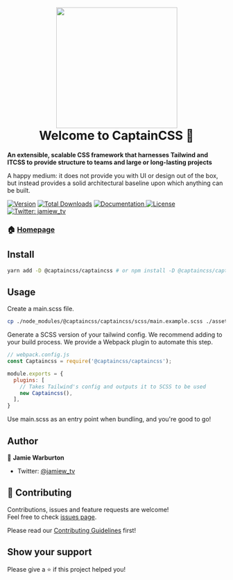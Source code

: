 <h1 align="center"><img width="279" src="https://user-images.githubusercontent.com/2754728/97885162-ec8fbf00-1d1e-11eb-9f7d-9cef86938da0.png"><br />Welcome to CaptainCSS 👋</h1>

**An extensible, scalable CSS framework that harnesses Tailwind and ITCSS to provide structure to teams and large or long-lasting projects**

A happy medium: it does not provide you with UI or design out of the box, but instead provides a solid architectural baseline upon which anything can be built.

<p>
  <a href="https://www.npmjs.com/package/@captaincss/captaincss"><img alt="Version" src="https://img.shields.io/npm/v/@captaincss/captaincss?style=for-the-badge" /></a>
  <a href="https://www.npmjs.com/package/@captaincss/captaincss"><img src="https://img.shields.io/npm/dt/@captaincss/captaincss.svg?style=for-the-badge" alt="Total Downloads"></a>
  <a href="https://github.com/hex-digital/captaincss/wiki" target="_blank">
    <img alt="Documentation" src="https://img.shields.io/badge/documentation-wip-red.svg?style=for-the-badge" />
  </a>
  <a href="https://github.com/hex-digital/captaincss/blob/main/LICENSE"><img src="https://img.shields.io/npm/l/@captaincss/captaincss.svg?style=for-the-badge" alt="License"></a>
  <a href="https://twitter.com/jamiew_tv" target="_blank">
    <img alt="Twitter: jamiew_tv" src="https://img.shields.io/twitter/follow/jamiew_tv.svg?style=social" />
  </a>
</p>

### 🏠 [Homepage](https://github.com/hex-digital/captaincss)

## Install

```sh
yarn add -D @captaincss/captaincss # or npm install -D @captaincss/captaincss
```

## Usage

Create a main.scss file.

```sh
cp ./node_modules/@captaincss/captaincss/scss/main.example.scss ./assets/scss/.
```

Generate a SCSS version of your tailwind config. We recommend adding to your build process.
We provide a Webpack plugin to automate this step.

```js
// webpack.config.js
const Captaincss = require('@captaincss/captaincss');

module.exports = {
  plugins: [
    // Takes Tailwind's config and outputs it to SCSS to be used
    new Captaincss(),
  ],
}
```

Use main.scss as an entry point when bundling, and you're good to go!

## Author

👤 **Jamie Warburton**

* Twitter: [@jamiew\_tv](https://twitter.com/jamiew\_tv)

## 🤝 Contributing

Contributions, issues and feature requests are welcome!<br />Feel free to check [issues page](https://github.com/hex-digital/captaincss/issues).

Please read our [Contributing Guidelines](https://github.com/hex-digital/captaincss/blob/main/.github/CONTRIBUTING.md) first!

## Show your support

Please give a ⭐️ if this project helped you!
